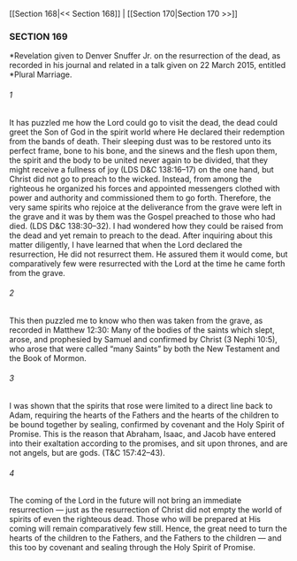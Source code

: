 [[Section 168|<< Section 168]]  |  [[Section 170|Section 170 >>]]

### SECTION 169

*Revelation given to Denver Snuffer Jr. on the resurrection of the dead, as recorded in his journal and related in a talk given on 22 March 2015, entitled *Plural Marriage.

###### 1
It has puzzled me how the Lord could go to visit the dead, the dead could greet the Son of God in the spirit world where He declared their redemption from the bands of death. Their sleeping dust was to be restored unto its perfect frame, bone to his bone, and the sinews and the flesh upon them, the spirit and the body to be united never again to be divided, that they might receive a fullness of joy (LDS D&C 138:16–17) on the one hand, but Christ did not go to preach to the wicked. Instead, from among the righteous he organized his forces and appointed messengers clothed with power and authority and commissioned them to go forth. Therefore, the very same spirits who rejoice at the deliverance from the grave were left in the grave and it was by them was the Gospel preached to those who had died. (LDS D&C 138:30–32). I had wondered how they could be raised from the dead and yet remain to preach to the dead. After inquiring about this matter diligently, I have learned that when the Lord declared the resurrection, He did not resurrect them. He assured them it would come, but comparatively few were resurrected with the Lord at the time he came forth from the grave.

###### 2
This then puzzled me to know who then was taken from the grave, as recorded in Matthew 12:30: Many of the bodies of the saints which slept, arose, and prophesied by Samuel and confirmed by Christ (3 Nephi 10:5), who arose that were called “many Saints” by both the New Testament and the Book of Mormon.

###### 3
I was shown that the spirits that rose were limited to a direct line back to Adam, requiring the hearts of the Fathers and the hearts of the children to be bound together by sealing, confirmed by covenant and the Holy Spirit of Promise. This is the reason that Abraham, Isaac, and Jacob have entered into their exaltation according to the promises, and sit upon thrones, and are not angels, but are gods. (T&C 157:42–43).

###### 4
The coming of the Lord in the future will not bring an immediate resurrection — just as the resurrection of Christ did not empty the world of spirits of even the righteous dead. Those who will be prepared at His coming will remain comparatively few still. Hence, the great need to turn the hearts of the children to the Fathers, and the Fathers to the children — and this too by covenant and sealing through the Holy Spirit of Promise.